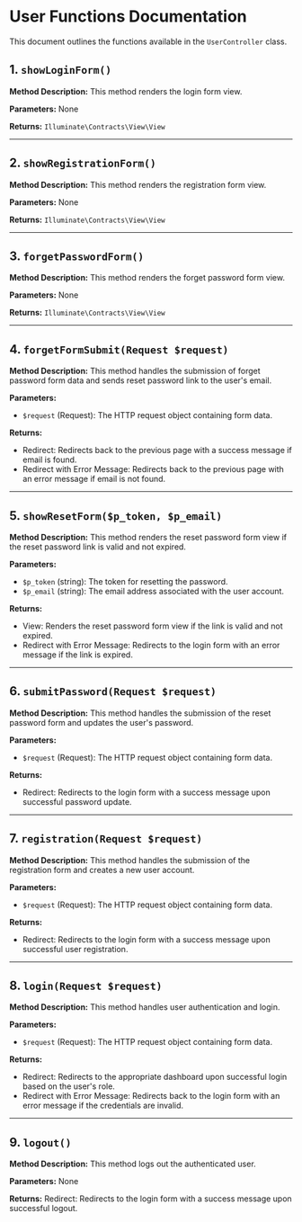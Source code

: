 # User Functions Documentation

This document outlines the functions available in the `UserController` class.

## 1. `showLoginForm()`

**Method Description:**
This method renders the login form view.

**Parameters:**
None

**Returns:**
`Illuminate\Contracts\View\View`

---

## 2. `showRegistrationForm()`

**Method Description:**
This method renders the registration form view.

**Parameters:**
None

**Returns:**
`Illuminate\Contracts\View\View`

---

## 3. `forgetPasswordForm()`

**Method Description:**
This method renders the forget password form view.

**Parameters:**
None

**Returns:**
`Illuminate\Contracts\View\View`

---

## 4. `forgetFormSubmit(Request $request)`

**Method Description:**
This method handles the submission of forget password form data and sends reset password link to the user's email.

**Parameters:**

-   `$request` (Request): The HTTP request object containing form data.

**Returns:**

-   Redirect: Redirects back to the previous page with a success message if email is found.
-   Redirect with Error Message: Redirects back to the previous page with an error message if email is not found.

---

## 5. `showResetForm($p_token, $p_email)`

**Method Description:**
This method renders the reset password form view if the reset password link is valid and not expired.

**Parameters:**

-   `$p_token` (string): The token for resetting the password.
-   `$p_email` (string): The email address associated with the user account.

**Returns:**

-   View: Renders the reset password form view if the link is valid and not expired.
-   Redirect with Error Message: Redirects to the login form with an error message if the link is expired.

---

## 6. `submitPassword(Request $request)`

**Method Description:**
This method handles the submission of the reset password form and updates the user's password.

**Parameters:**

-   `$request` (Request): The HTTP request object containing form data.

**Returns:**

-   Redirect: Redirects to the login form with a success message upon successful password update.

---

## 7. `registration(Request $request)`

**Method Description:**
This method handles the submission of the registration form and creates a new user account.

**Parameters:**

-   `$request` (Request): The HTTP request object containing form data.

**Returns:**

-   Redirect: Redirects to the login form with a success message upon successful user registration.

---

## 8. `login(Request $request)`

**Method Description:**
This method handles user authentication and login.

**Parameters:**

-   `$request` (Request): The HTTP request object containing form data.

**Returns:**

-   Redirect: Redirects to the appropriate dashboard upon successful login based on the user's role.
-   Redirect with Error Message: Redirects back to the login form with an error message if the credentials are invalid.

---

## 9. `logout()`

**Method Description:**
This method logs out the authenticated user.

**Parameters:**
None

**Returns:**
Redirect: Redirects to the login form with a success message upon successful logout.
